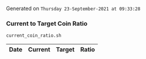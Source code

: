 Generated on `Thursday 23-September-2021 at 09:33:28`

### Current to Target Coin Ratio
`current_coin_ratio.sh`

Date|Current|Target|Ratio
---|---|---|---
